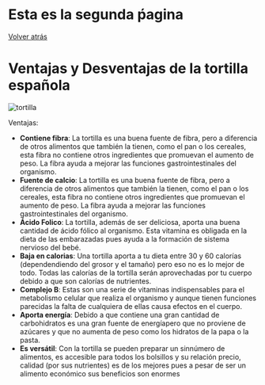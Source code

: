 # Esta es la segunda ṕagina

[Volver atrás](../README.md)

# Ventajas y Desventajas de la tortilla española

![tortilla](https://www.pequerecetas.com/receta/tortilla-de-patatas/)

Ventajas:
- **Contiene fibra**: La tortilla es una buena fuente de fibra, pero a diferencia de otros alimentos que también la tienen, como el pan o los cereales, esta fibra no contiene otros ingredientes que promuevan el aumento de peso. La fibra ayuda a mejorar las funciones gastrointestinales del organismo.
- **Fuente de calcio**: La tortilla es una buena fuente de fibra, pero a diferencia de otros alimentos que también la tienen, como el pan o los cereales, esta fibra no contiene otros ingredientes que promuevan el aumento de peso. La fibra ayuda a mejorar las funciones gastrointestinales del organismo.
- **Ácido Folico**: La tortilla, además de ser deliciosa, aporta una buena cantidad de ácido fólico al organismo. Esta vitamina es obligada en la dieta de las embarazadas pues ayuda a la formación de sistema nervioso del bebé.
- **Baja en calorias**: Una tortilla aporta a tu dieta entre 30 y 60  calorías (dependendiendo del grosor y el tamaño) pero eso no es lo mejor de todo. Todas las calorías de la tortilla serán aprovechadas por tu cuerpo debido a que son calorías de nutrientes.
- **Complejo B**: Estas son una serie de vitaminas indispensables para el metabolismo celular que realiza el organismo y aunque tienen funciones parecidas la falta de cualquiera de ellas causa efectos en el cuerpo.
- **Aporta energía**: Debido a que contiene una gran cantidad de carbohidratos es una gran fuente de energíapero que no proviene de azúcares y que no aumenta de peso como los hidratos de la papa o la pasta.
- **Es versátil**: Con la tortilla se pueden preparar un sinnúmero de alimentos, es accesible para todos los bolsillos y su relación precio, calidad (por sus nutrientes) es de los mejores pues a pesar de ser un alimento económico sus beneficios son enormes
